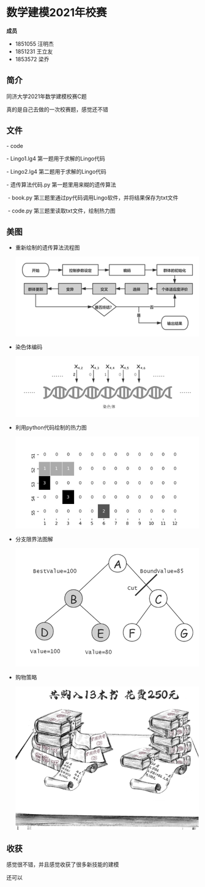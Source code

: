 # 数学建模2021年校赛

**成员**

- 1851055 汪明杰
- 1851231 王立友
- 1853572 梁乔

## 简介

同济大学2021年数学建模校赛C题

真的是自己去做的一次校赛题，感觉还不错

## 文件

\- code

   \- Lingo1.lg4 第一题用于求解的Lingo代码

   \- Lingo2.lg4 第二题用于求解的Lingo代码

   \- 遗传算法代码.py 第一题里用来糊的遗传算法

​    \- book.py 第三题里通过py代码调用Lingo软件，并将结果保存为txt文件

​    \- code.py 第三题里读取txt文件，绘制热力图

## 美图

- 重新绘制的遗传算法流程图

  ![遗传算法流程](img\遗传算法流程.png)

- 染色体编码

  ![遗传算法流程](img\染色体编码.png)

- 利用python代码绘制的热力图

  ![遗传算法流程](img\热力图.png)

- 分支限界法图解

  ![遗传算法流程](img\分支限界法.png)

- 购物策略

  ![遗传算法流程](img\购物策略图.png)

## 收获

感觉很不错，并且感觉收获了很多新技能的建模

还可以